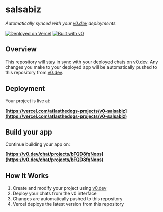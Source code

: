 # salsabiz

*Automatically synced with your [v0.dev](https://v0.dev) deployments*

[![Deployed on Vercel](https://img.shields.io/badge/Deployed%20on-Vercel-black?style=for-the-badge&logo=vercel)](https://vercel.com/atlasthedogs-projects/v0-salsabiz)
[![Built with v0](https://img.shields.io/badge/Built%20with-v0.dev-black?style=for-the-badge)](https://v0.dev/chat/projects/bFQD8fqNops)

## Overview

This repository will stay in sync with your deployed chats on [v0.dev](https://v0.dev).
Any changes you make to your deployed app will be automatically pushed to this repository from [v0.dev](https://v0.dev).

## Deployment

Your project is live at:

**[https://vercel.com/atlasthedogs-projects/v0-salsabiz](https://vercel.com/atlasthedogs-projects/v0-salsabiz)**

## Build your app

Continue building your app on:

**[https://v0.dev/chat/projects/bFQD8fqNops](https://v0.dev/chat/projects/bFQD8fqNops)**

## How It Works

1. Create and modify your project using [v0.dev](https://v0.dev)
2. Deploy your chats from the v0 interface
3. Changes are automatically pushed to this repository
4. Vercel deploys the latest version from this repository
